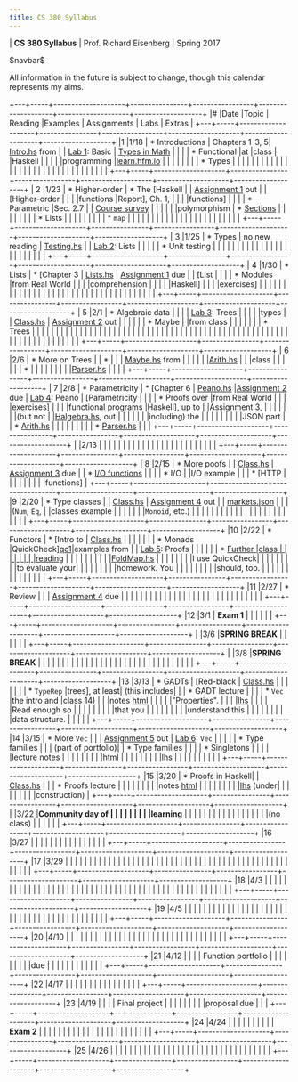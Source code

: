 ```yaml
---
title: CS 380 Syllabus
---
```


<div id="header">

| **CS 380 Syllabus**
| Prof. Richard Eisenberg
| Spring 2017

</div>

\$navbar\$

All information in the future is subject to change, though this calendar
represents my aims.

+---+-----+--------------------+----------------+-----------------+--------------------+--------------------+-------------------+
|\# |Date |Topic               | Reading        |Examples         |  Assignments       |   Labs             |  Extras           |
+---+-----+--------------------+----------------+-----------------+--------------------+--------------------+-------------------+
|1  |1/18 | * Introductions    | Chapters 1-3, 5| [Intro.hs] from |                    |  [Lab 1]\: Basic   | [Types in Math]   |
|   |     | * Functional       |at              |class            |                    |Haskell             |                   |
|   |     |programming         |[learn.hfm.io]  |                 |                    |                    |                   |
|   |     | * Types            |                |                 |                    |                    |                   |
|   |     |                    |                |                 |                    |                    |                   |
|   |     |                    |                |                 |                    |                    |                   |
|   |     |                    |                |                 |                    |                    |                   |
+---+-----+--------------------+----------------+-----------------+--------------------+--------------------+-------------------+
| 2 |1/23 | * Higher-order     | * The [Haskell |                 | [Assignment 1] out |                    | [Higher-order     |
|   |     |functions           |Report], Ch. 1, |                 |                    |                    |functions]         |
|   |     | * Parametric       |Sec. 2.7        |                 | [Course survey]    |                    |                   |
|   |     |polymorphism        | * [Sections]   |                 |                    |                    |                   |
|   |     | * Lists            |                |                 |                    |                    |                   |
|   |     | * `map`            |                |                 |                    |                    |                   |
|   |     |                    |                |                 |                    |                    |                   |
|   |     |                    |                |                 |                    |                    |                   |
+---+-----+--------------------+----------------+-----------------+--------------------+--------------------+-------------------+
| 3 |1/25 | * Types            | no new reading | [Testing.hs]    |                    |  [Lab 2]\: Lists   |                   |
|   |     | * Unit testing     |                |                 |                    |                    |                   |
|   |     |                    |                |                 |                    |                    |                   |
|   |     |                    |                |                 |                    |                    |                   |
+---+-----+--------------------+----------------+-----------------+--------------------+--------------------+-------------------+
| 4 |1/30 | * Lists            | * [Chapter 3   | [Lists.hs]      | [Assignment 1] due |                    | [List             |
|   |     | * Modules          |from Real World |                 |                    |                    |comprehension      |
|   |     |                    |Haskell]        |                 |                    |                    |exercises]         |
|   |     |                    |                |                 |                    |                    |                   |
|   |     |                    |                |                 |                    |                    |                   |
|   |     |                    |                |                 |                    |                    |                   |
|   |     |                    |                |                 |                    |                    |                   |
+---+-----+--------------------+----------------+-----------------+--------------------+--------------------+-------------------+
| 5 |2/1  | * Algebraic data   |                |                 |                    | [Lab 3]\: Trees    |                   |
|   |     |types               |                | [Class.hs][05c] | [Assignment 2] out |                    |                   |
|   |     | * Maybe            |                |from class       |                    |                    |                   |
|   |     | * Trees            |                |                 |                    |                    |                   |
|   |     |                    |                |                 |                    |                    |                   |
|   |     |                    |                |                 |                    |                    |                   |
|   |     |                    |                |                 |                    |                    |                   |
|   |     |                    |                |                 |                    |                    |                   |
|   |     |                    |                |                 |                    |                    |                   |
|   |     |                    |                |                 |                    |                    |                   |
|   |     |                    |                |                 |                    |                    |                   |
+---+-----+--------------------+----------------+-----------------+--------------------+--------------------+-------------------+
| 6 |2/6  | * More on Trees    |                | *               |                    |                    | [Maybe.hs] from   |
|   |     |                    |                |[Arith.hs][ar1]  |                    |                    |class              |
|   |     |                    |                | *               |                    |                    |                   |
|   |     |                    |                |[Parser.hs][pa1] |                    |                    |                   |
+---+-----+--------------------+----------------+-----------------+--------------------+--------------------+-------------------+
| 7 |2/8  | * Parametricity    | * [Chapter 6   | [Peano.hs]      |[Assignment 2] due  | [Lab 4]\: Peano    | [Parametricity    |
|   |     | * Proofs over      |from Real World |                 |                    |                    |exercises]         |
|   |     |functional programs |Haskell], up to |                 |Assignment 3,       |                    |                   |
|   |     |                    |(but not        |                 |[Halgebra.hs], out  |                    |                   |
|   |     |                    |including) the  |                 |                    |                    |                   |
|   |     |                    |JSON part       |                 | * [Arith.hs][ar2]  |                    |                   |
|   |     |                    |                |                 | * [Parser.hs][pa2] |                    |                   |
+---+-----+--------------------+----------------+-----------------+--------------------+--------------------+-------------------+
|   |2/13 |                    |                |                 |                    |                    |                   |
|   |     |                    |                |                 |                    |                    |                   |
|   |     |                    |                |                 |                    |                    |                   |
+---+-----+--------------------+----------------+-----------------+--------------------+--------------------+-------------------+
| 8 |2/15 | * More poofs       |                | [Class.hs][c8]  | [Assignment 3] due |                    | * [I/O functions] |
|   |     | * I/O              |                |I/O example      |                    |                    | * [HTTP           |
|   |     |                    |                |                 |                    |                    |functions]         |
+---+-----+--------------------+----------------+-----------------+--------------------+--------------------+-------------------+
|9  |2/20 | * Type classes     |                | [Class.hs][c9]  | [Assignment 4] out |                    | [markets.json]    |
|   |     |(`Num`, `Eq`,       |                |classes example  |                    |                    |                   |
|   |     |`Monoid`, etc.)     |                |                 |                    |                    |                   |
|   |     |                    |                |                 |                    |                    |                   |
|   |     |                    |                |                 |                    |                    |                   |
+---+-----+--------------------+----------------+-----------------+--------------------+--------------------+-------------------+
|10 |2/22 | * Functors         |  * [Intro to   | [Class.hs][c10] |                    |                    |                   |
|   |     | * Monads           |QuickCheck][qc1]|examples from    |                    | [Lab 5]\: Proofs   |                   |
|   |     |                    |  * [Further    |class            |                    |                    |                   |
|   |     |                    |reading][qc2]   |                 |                    |                    |                   |
|   |     |                    |                |[FoldMap.hs]     |                    |                    |                   |
|   |     |                    |I use QuickCheck|                 |                    |                    |                   |
|   |     |                    |to evaluate your|                 |                    |                    |                   |
|   |     |                    |homework. You   |                 |                    |                    |                   |
|   |     |                    |should, too.    |                 |                    |                    |                   |
|   |     |                    |                |                 |                    |                    |                   |
+---+-----+--------------------+----------------+-----------------+--------------------+--------------------+-------------------+
|11 |2/27 | * Review           |                |                 | [Assignment 4] due |                    |                   |
|   |     |                    |                |                 |                    |                    |                   |
|   |     |                    |                |                 |                    |                    |                   |
|   |     |                    |                |                 |                    |                    |                   |
+---+-----+--------------------+----------------+-----------------+--------------------+--------------------+-------------------+
|12 |3/1  |  **Exam 1**        |                |                 |                    |                    |                   |
+---+-----+--------------------+----------------+-----------------+--------------------+--------------------+-------------------+
|   |3/6  |**SPRING BREAK**    |                |                 |                    |                    |                   |
+---+-----+--------------------+----------------+-----------------+--------------------+--------------------+-------------------+
|   |3/8  |**SPRING BREAK**    |                |                 |                    |                    |                   |
|   |     |                    |                |                 |                    |                    |                   |
|   |     |                    |                |                 |                    |                    |                   |
|   |     |                    |                |                 |                    |                    |                   |
+---+-----+--------------------+----------------+-----------------+--------------------+--------------------+-------------------+
|13 |3/13 | * GADTs            | [Red-black     | [Class.hs][c13] |                    |                    |                   |
|   |     | * `TypeRep`        |trees], at least|   (this includes|                    |                    | * GADT lecture    |
|   |     | * `Vec`            |the intro and   |class 14)        |                    |                    |notes [html][ht13] |
|   |     |                    |"Properties".   |                 |                    |                    |[lhs][lhs13]       |
|   |     |                    |Read enough so  |                 |                    |                    |                   |
|   |     |                    |that you        |                 |                    |                    |                   |
|   |     |                    |understand this |                 |                    |                    |                   |
|   |     |                    |data structure. |                 |                    |                    |                   |
+---+-----+--------------------+----------------+-----------------+--------------------+--------------------+-------------------+
|14 |3/15 | * More `Vec`       |                |                 | [Assignment 5] out | [Lab 6]\: `Vec`    |                   |
|   |     | * Type families    |                |                 | (part of portfolio)|                    | * Type families   |
|   |     | * Singletons       |                |                 |                    |                    |lecture notes      |
|   |     |                    |                |                 |                    |                    |[html][ht14]       |
|   |     |                    |                |                 |                    |                    |[lhs][lhs14]       |
|   |     |                    |                |                 |                    |                    |                   |
+---+-----+--------------------+----------------+-----------------+--------------------+--------------------+-------------------+
|15 |3/20 | * Proofs in Haskell|                | [Class.hs][c15] |                    |                    | * Proofs lecture  |
|   |     |                    |                |                 |                    |                    |notes [html][ht15] |
|   |     |                    |                |                 |                    |                    |[lhs][lhs15] (under|
|   |     |                    |                |                 |                    |                    |construction)      |
+---+-----+--------------------+----------------+-----------------+--------------------+--------------------+-------------------+
|   |3/22 |**Community day of  |                |                 |                    |                    |                   |
|   |     |learning**          |                |                 |                    |                    |                   |
|   |     |                    |                |                 |                    |                    |                   |
|   |     |(no class)          |                |                 |                    |                    |                   |
+---+-----+--------------------+----------------+-----------------+--------------------+--------------------+-------------------+
|16 |3/27 |                    |                |                 |                    |                    |                   |
|   |     |                    |                |                 |                    |                    |                   |
+---+-----+--------------------+----------------+-----------------+--------------------+--------------------+-------------------+
|17 |3/29 |                    |                |                 |                    |                    |                   |
|   |     |                    |                |                 |                    |                    |                   |
|   |     |                    |                |                 |                    |                    |                   |
|   |     |                    |                |                 |                    |                    |                   |
|   |     |                    |                |                 |                    |                    |                   |
|   |     |                    |                |                 |                    |                    |                   |
+---+-----+--------------------+----------------+-----------------+--------------------+--------------------+-------------------+
|18 |4/3  |                    |                |                 |                    |                    |                   |
|   |     |                    |                |                 |                    |                    |                   |
|   |     |                    |                |                 |                    |                    |                   |
|   |     |                    |                |                 |                    |                    |                   |
|   |     |                    |                |                 |                    |                    |                   |
|   |     |                    |                |                 |                    |                    |                   |
+---+-----+--------------------+----------------+-----------------+--------------------+--------------------+-------------------+
|19 |4/5  |                    |                |                 |                    |                    |                   |
|   |     |                    |                |                 |                    |                    |                   |
|   |     |                    |                |                 |                    |                    |                   |
|   |     |                    |                |                 |                    |                    |                   |
|   |     |                    |                |                 |                    |                    |                   |
+---+-----+--------------------+----------------+-----------------+--------------------+--------------------+-------------------+
|20 |4/10 |                    |                |                 |                    |                    |                   |
|   |     |                    |                |                 |                    |                    |                   |
|   |     |                    |                |                 |                    |                    |                   |
|   |     |                    |                |                 |                    |                    |                   |
+---+-----+--------------------+----------------+-----------------+--------------------+--------------------+-------------------+
|21 |4/12 |                    |                |                 | Function portfolio |                    |                   |
|   |     |                    |                |                 |due                 |                    |                   |
|   |     |                    |                |                 |                    |                    |                   |
+---+-----+--------------------+----------------+-----------------+--------------------+--------------------+-------------------+
|22 |4/17 |                    |                |                 |                    |                    |                   |
|   |     |                    |                |                 |                    |                    |                   |
+---+-----+--------------------+----------------+-----------------+--------------------+--------------------+-------------------+
|23 |4/19 |                    |                |                 | Final project      |                    |                   |
|   |     |                    |                |                 |proposal due        |                    |                   |
+---+-----+--------------------+----------------+-----------------+--------------------+--------------------+-------------------+
|24 |4/24 |                    |                |                 |                    |                    |                   |
|   |     | **Exam 2**         |                |                 |                    |                    |                   |
|   |     |                    |                |                 |                    |                    |                   |
|   |     |                    |                |                 |                    |                    |                   |
+---+-----+--------------------+----------------+-----------------+--------------------+--------------------+-------------------+
|25 |4/26 |                    |                |                 |                    |                    |                   |
|   |     |                    |                |                 |                    |                    |                   |
|   |     |                    |                |                 |                    |                    |                   |
|   |     |                    |                |                 |                    |                    |                   |
+---+-----+--------------------+----------------+-----------------+--------------------+--------------------+-------------------+
	 

[learn.hfm.io]: http://learn.hfm.io/
[Types in math]: 01/types.pdf
[Lab 1]: labs/Lab01.hs
[Haskell Report]: https://www.haskell.org/onlinereport/haskell2010/
[Sections]: https://wiki.haskell.org/Section_of_an_infix_operator
[Assignment 1]: hw01/Intro.hs
[Higher-order functions]: 02/exercises.pdf
[Intro.hs]: 01/Intro.hs
[Course survey]: https://docs.google.com/forms/d/e/1FAIpQLScwTPjvehHXtIR0j14ygq_72_ZULOFhajYMp_d79621bT1lRA/viewform
[Testing.hs]: 03/Testing.hs
[Lab 2]: labs/Lab02.hs
[Chapter 3 from Real World Haskell]: http://book.realworldhaskell.org/read/defining-types-streamlining-functions.html
[List comprehension exercises]: 04/exercises.pdf
[Lists.hs]: 04/Lists.hs
[Lab 3]: labs/Lab03.hs
[Assignment 2]: hw02/Hw02.hs
[05c]: 05/Class.hs
[ar1]: 06/Arith.hs
[pa1]: 06/Parser.hs
[Maybe.hs]: 06/Maybe.hs
[Chapter 6 from Real World Haskell]: http://book.realworldhaskell.org/read/using-typeclasses.html
[Lab 4]: labs/Lab04.html
[Peano.hs]: 07/Peano.hs
[Parametricity exercises]: 07/parametricity.pdf
[Halgebra.hs]: hw03/Halgebra.hs
[Assignment 3]: hw03/Halgebra.hs
[ar2]: hw03/Arith.hs
[pa2]: hw03/Parser.hs
[c8]: 08/Class.hs
[I/O functions]: http://hackage.haskell.org/package/base-4.9.1.0/docs/System-IO.html
[HTTP functions]: http://hackage.haskell.org/package/HTTP-4000.3.5/docs/Network-HTTP.html
[HTTP example]: 08/Lab.hs
[Assignment 4]: 09/markets.pdf
[markets.json]: 09/markets.json
[c9]: 09/Class.hs
[qc1]: https://www.schoolofhaskell.com/user/pbv/an-introduction-to-quickcheck-testing
[qc2]: https://www.stuartgunter.org/posts/intro-to-quickcheck/
[Lab 5]: labs/Lab05.html
[c10]: 10/Class.hs
[FoldMap.hs]: 10/FoldMap.hs
[Red-black trees]: https://en.wikipedia.org/wiki/Red%E2%80%93black_tree
[ht13]: 13/GADTs.html
[lhs13]: 13/GADTs.md.lhs
[c13]: 13/Class.hs
[Lab 6]: labs/Lab06.html
[Assignment 5]: hw05/hw05.html
[ht14]: 14/TypeFamilies.html
[lhs14]: 14/TypeFamilies.md.lhs
[ht15]: 15/Proofs.html
[lhs15]: 15/Proofs.md.lhs
[c15]: 15/Class.hs
